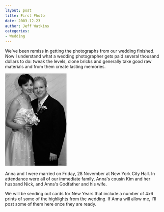 ```yaml
---
layout: post
title: First Photo
date: 2003-12-23
author: Jeff Watkins
categories:
- Wedding
---
```


<p>We've been remiss in getting the photographs from our wedding
finished. Now I understand what a wedding photographer gets paid
several thousand dollars to do: tweak the levels, clone bricks and
generally take good raw materials and from them create lasting
memories.</p>
<div class="figure"><img class="photo"
src="/photos/portrait.jpg" border="0" alt="wedding portrait"/></div>

Anna and
I were married on Friday, 28 November at New York City Hall. In
attendance were all of our immediate family, Anna's cousin Kim and her
husband Nick, and Anna's Godfather and his wife.

We will be sending out cards for New Years that include a number of
4x6 prints of some of the highlights from the wedding. If Anna will
allow me, I'll post some of them here once they are ready.